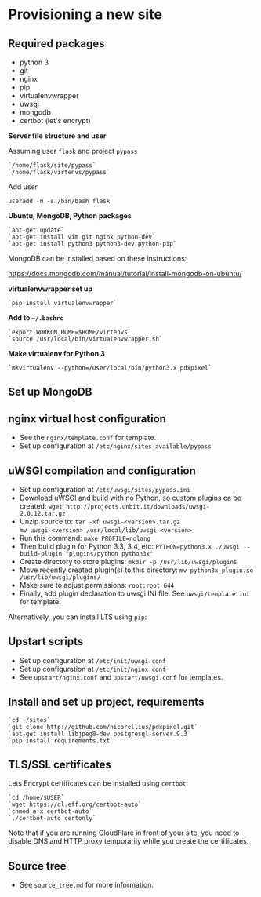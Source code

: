 # Provisioning a new site

## Required packages

- python 3
- git
- nginx
- pip
- virtualenvwrapper
- uwsgi
- mongodb
- certbot (let's encrypt)

**Server file structure and user**

Assuming user `flask` and project `pypass`

    `/home/flask/site/pypass`
    `/home/flask/virtenvs/pypass`

Add user

`useradd -m -s /bin/bash flask`

**Ubuntu, MongoDB, Python packages**

    `apt-get update`
    `apt-get install vim git nginx python-dev`
    `apt-get install python3 python3-dev python-pip`

MongoDB can be installed based on these instructions:

https://docs.mongodb.com/manual/tutorial/install-mongodb-on-ubuntu/

**virtualenvwrapper set up**

    `pip install virtualenvwrapper`  

**Add to `~/.bashrc`**

    `export WORKON_HOME=$HOME/virtenvs`
    `source /usr/local/bin/virtualenvwrapper.sh`

**Make virtualenv for Python 3**

    `mkvirtualenv --python=/user/local/bin/python3.x pdxpixel`

## Set up MongoDB



## nginx virtual host configuration

- See the `nginx/template.conf` for template.
- Set up configuration at `/etc/nginx/sites-available/pypass`

## uWSGI compilation and configuration

- Set up configuration at `/etc/uwsgi/sites/pypass.ini`
- Download uWSGI and build with no Python, so custom plugins ca be created:
    `wget http://projects.unbit.it/downloads/uwsgi-2.0.12.tar.gz`
- Unzip source to:
    `tar -xf uwsgi-<version>.tar.gz`  
    `mv uwsgi-<version> /usr/local/lib/uwsgi-<version>`
- Run this command: `make PROFILE=nolang`
- Then build plugin for Python 3.3, 3.4, etc:
    `PYTHON=python3.x ./uwsgi --build-plugin "plugins/python python3x"`
- Create directory to store plugins: `mkdir -p /usr/lib/uwsgi/plugins`
- Move recently created plugin(s) to this directory:
    `mv python3x_plugin.so /usr/lib/uwsgi/plugins/`
- Make sure to adjust permissions: `root:root 644`
- Finally, add plugin declaration to uwsgi INI file. See `uwsgi/template.ini` for template.

Alternatively, you can install LTS using `pip`:


## Upstart scripts

- Set up configuration at `/etc/init/uwsgi.conf`
- Set up configuration at `/etc/init/nginx.conf`
- See `upstart/nginx.conf` and `upstart/uwsgi.conf` for templates.

## Install and set up project, requirements

    `cd ~/sites`
    `git clone http://github.com/nicorellius/pdxpixel.git`
    `apt-get install libjpeg8-dev postgresql-server.9.3`
    `pip install requirements.txt`

## TLS/SSL certificates

Lets Encrypt certificates can be installed using `certbot`:

    `cd /home/$USER`  
    `wget https://dl.eff.org/certbot-auto`  
    `chmod a+x certbot-auto`  
    `./certbot-auto certonly`

Note that if you are running CloudFlare in front of your site, you need to disable DNS and HTTP proxy temporarily while you create the certificates.

## Source tree

- See `source_tree.md` for more information.

